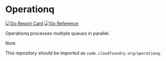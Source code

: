 # Operationq

[![Go Report Card](https://goreportcard.com/badge/code.cloudfoundry.org/operationq)](https://goreportcard.com/report/code.cloudfoundry.org/operationq)
[![Go Reference](https://pkg.go.dev/badge/code.cloudfoundry.org/operationq.svg)](https://pkg.go.dev/code.cloudfoundry.org/operationq)

Operationq processes multiple queues in parallel.

> [!NOTE]
>
> This repository should be imported as `code.cloudfoundry.org/operationq`.
